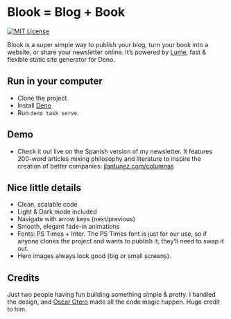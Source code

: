# Blook = Blog + Book

[![MIT License](https://img.shields.io/badge/license-MIT-blue.svg)](http://opensource.org/licenses/MIT)

Blook is a super simple way to publish your blog, turn your book into a website, or share your newsletter online.
It’s powered by [Lume](https://lume.land/), fast & flexible static site generator for Deno.

## Run in your computer

- Clone the project.
- Install [Deno](https://deno.com/)
- Run `deno task serve`.

## Demo

- Check it out live on the Spanish version of my newsletter. It features 200-word articles mixing philosophy and literature to inspire the creation of better companies: [jlantunez.com/columnas](https://jlantunez.com/columnas)

## Nice little details

- Clean, scalable code 
- Light & Dark mode included
- Navigate with arrow keys (next/previous)
- Smooth, elegant fade-in animations
- Fonts: PS Times + Inter. The PS Times font is just for our use, so if anyone clones the project and wants to publish it, they’ll need to swap it out.
- Hero images always look good (big or small screens).
 
## Credits

Just two people having fun building something simple & pretty. I handled the design, and [Óscar Otero](https://oscarotero.com/) made all the code magic happen. Huge credit to him. 

